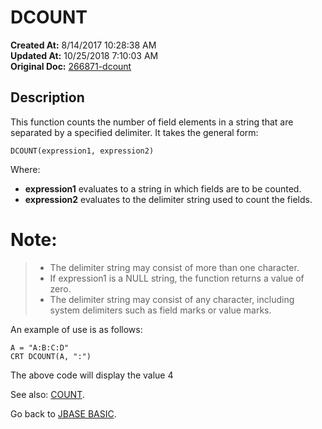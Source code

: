 # DCOUNT

**Created At:** 8/14/2017 10:28:38 AM  
**Updated At:** 10/25/2018 7:10:03 AM  
**Original Doc:** [266871-dcount](https://docs.jbase.com/36868-jbase-basic/266871-dcount)  


## Description

This function counts the number of field elements in a string that are separated by a specified delimiter. It takes the general form:

```
DCOUNT(expression1, expression2)
```

Where:

- **expression1** evaluates to a string in which fields are to be counted.
- **expression2** evaluates to the delimiter string used to count the fields.


# Note:


> - The delimiter string may consist of more than one character.
> - If expression1 is a NULL string, the function returns a value of zero.
> - The delimiter string may consist of any character, including system delimiters such as field marks or value marks.


An example of use is as follows:

```
A = "A:B:C:D"
CRT DCOUNT(A, ":")
```

The above code will display the value 4



See also: [COUNT](266861-count).

Go back to [JBASE BASIC](263498-jbase-basic).
